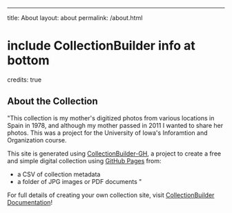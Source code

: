 ---
title: About
layout: about
permalink: /about.html
# include CollectionBuilder info at bottom
credits: true



## About the Collection

"This collection is my mother's digitized photos from various locations in Spain in 1978, and although my mother passed in 2011 I wanted to share her photos. This was a project for the University of Iowa's Inforamtion and Organization course. 

This site is generated using [CollectionBuilder-GH](https://collectionbuilding.github.io/gh/), a project to create a free and simple digital collection using [GitHub Pages](https://pages.github.com/) from: 

- a CSV of collection metadata
- a folder of JPG images or PDF documents
"


For full details of creating your own collection site, visit [CollectionBuilder Documentation](https://collectionbuilder.github.io/cb-docs/)!


